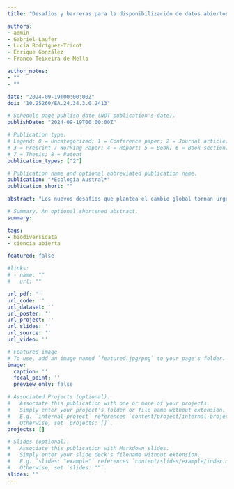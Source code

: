 ```yaml
---
title: "Desafíos y barreras para la disponibilización de datos abiertos de biodiversidad en Uruguay"

authors:
- admin
- Gabriel Laufer
- Lucía Rodríguez-Tricot
- Enrique González
- Franco Teixeira de Mello

author_notes:
- ""
- ""

date: "2024-09-19T00:00:00Z"
doi: "10.25260/EA.24.34.3.0.2413"

# Schedule page publish date (NOT publication's date).
publishDate: "2024-09-19T00:00:00Z"

# Publication type.
# Legend: 0 = Uncategorized; 1 = Conference paper; 2 = Journal article;
# 3 = Preprint / Working Paper; 4 = Report; 5 = Book; 6 = Book section;
# 7 = Thesis; 8 = Patent
publication_types: ["2"]

# Publication name and optional abbreviated publication name.
publication: "*Ecologia Austral*"
publication_short: ""

abstract: "Los nuevos desafíos que plantea el cambio global tornan urgente contar con datos de calidad que permitan monitorear la biodiversidad y frenar su pérdida. Sin embargo, en la actualidad, el Estado Uruguayo y sus diferentes ministerios no disponibilizan datos primarios. Tampoco existe información abierta disponible sobre los ejemplares de las colecciones nacionales ni existen políticas institucionales transversales con relación al acceso a datos e información científica financiada con fondos públicos. Para contribuir a revertir este panorama, en 2018 surge Biodiversidata, el Consorcio de Datos de Biodiversidad del Uruguay. Pese a los avances alcanzados (e.g., publicar los primeros datos abiertos de biodiversidad para el país), el número de datos digitalizados es el más bajo de la región. ¿Por qué hay tan pocos datos abiertos de biodiversidad en Uruguay? Para reflexionar sobre este asunto, se desarrolló la mesa redonda Datos Abiertos de Biodiversidad en Uruguay. La pregunta trabajada fue: ¿cuáles son las dificultades o barreras que existen en el país para la disponibilización de datos abiertos? Para responderla, se hizo foco en las siguientes etapas de la generación de datos: a) obtención, y b) gestión y publicación. Identificamos que los principales obstáculos existentes en las primeras etapas del proceso son las trabas institucionales para obtener los datos (e.g., permisos de colecta), la falta de apoyo a las colecciones biológicas en el país y la ausencia de estándares comunes para la colecta de información. Por otro lado, en las etapas finales del proceso de generación de datos, los principales obstáculos son la falta de conocimiento sobre cómo gestionar y publicar datos abiertos, la falta de cultura de intercambio de datos y de incentivos para hacerlo. En este trabajo describimos estos obstáculos y ofrecemos propuestas para comenzar a superarlos."

# Summary. An optional shortened abstract.
summary:

tags:
- biodiversidata
- ciencia abierta

featured: false

#links:
# - name: ""
#   url: ""

url_pdf: ''
url_code: ''
url_dataset: ''
url_poster: ''
url_project: ''
url_slides: ''
url_source: ''
url_video: ''

# Featured image
# To use, add an image named `featured.jpg/png` to your page's folder.
image:
  caption: ''
  focal_point: ''
  preview_only: false

# Associated Projects (optional).
#   Associate this publication with one or more of your projects.
#   Simply enter your project's folder or file name without extension.
#   E.g. `internal-project` references `content/project/internal-project/index.md`.
#   Otherwise, set `projects: []`.
projects: []

# Slides (optional).
#   Associate this publication with Markdown slides.
#   Simply enter your slide deck's filename without extension.
#   E.g. `slides: "example"` references `content/slides/example/index.md`.
#   Otherwise, set `slides: ""`.
slides: ''
---
```


